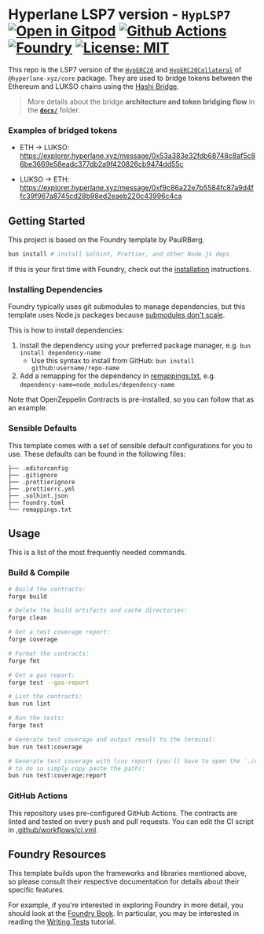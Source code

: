 # Hyperlane LSP7 version - `HypLSP7` [![Open in Gitpod][gitpod-badge]][gitpod] [![Github Actions][gha-badge]][gha] [![Foundry][foundry-badge]][foundry] [![License: MIT][license-badge]][license]

[gitpod]: https://gitpod.io/#https://github.com/lukso-network/lsp-bridge-HypLSP7
[gitpod-badge]: https://img.shields.io/badge/Gitpod-Open%20in%20Gitpod-FFB45B?logo=gitpod
[gha]: https://github.com/lukso-network/lsp-bridge-HypLSP7/actions
[gha-badge]: https://github.com/lukso-network/lsp-bridge-HypLSP7/actions/workflows/ci.yml/badge.svg
[foundry]: https://getfoundry.sh/
[foundry-badge]: https://img.shields.io/badge/Built%20with-Foundry-FFDB1C.svg
[license]: https://opensource.org/licenses/MIT
[license-badge]: https://img.shields.io/badge/License-MIT-blue.svg

This repo is the LSP7 version of the [`HypERC20`] and [`HypERC20Collateral`] of `@hyperlane-xyz/core` package. They are
used to bridge tokens between the Ethereum and LUKSO chains using the
[Hashi Bridge](https://crosschain-alliance.gitbook.io/hashi).

> More details about the bridge **architecture and token bridging flow** in the [**`docs/`**](./docs/README.md) folder.

### Examples of bridged tokens

- ETH -> LUKSO:
  https://explorer.hyperlane.xyz/message/0x53a383e32fdb68748c8af5c86be3669e58eadc377db2a9f420826cb9474dd55c

- LUKSO -> ETH:
  https://explorer.hyperlane.xyz/message/0xf9c86a22e7b5584fc87a9d4ffc39f967a8745cd28b98ed2eaeb220c43996c4ca

## Getting Started

This project is based on the Foundry template by PaulRBerg.

```sh
bun install # install Solhint, Prettier, and other Node.js deps
```

If this is your first time with Foundry, check out the
[installation](https://github.com/foundry-rs/foundry#installation) instructions.

### Installing Dependencies

Foundry typically uses git submodules to manage dependencies, but this template uses Node.js packages because
[submodules don't scale](https://twitter.com/PaulRBerg/status/1736695487057531328).

This is how to install dependencies:

1. Install the dependency using your preferred package manager, e.g. `bun install dependency-name`
   - Use this syntax to install from GitHub: `bun install github:username/repo-name`
2. Add a remapping for the dependency in [remappings.txt](./remappings.txt), e.g.
   `dependency-name=node_modules/dependency-name`

Note that OpenZeppelin Contracts is pre-installed, so you can follow that as an example.

### Sensible Defaults

This template comes with a set of sensible default configurations for you to use. These defaults can be found in the
following files:

```text
├── .editorconfig
├── .gitignore
├── .prettierignore
├── .prettierrc.yml
├── .solhint.json
├── foundry.toml
└── remappings.txt
```

## Usage

This is a list of the most frequently needed commands.

### Build & Compile

```sh
# Build the contracts:
forge build

# Delete the build artifacts and cache directories:
forge clean

# Get a test coverage report:
forge coverage

# Format the contracts:
forge fmt

# Get a gas report:
forge test --gas-report

# Lint the contracts:
bun run lint

# Run the tests:
forge test

# Generate test coverage and output result to the terminal:
bun run test:coverage

# Generate test coverage with lcov report (you'll have to open the `./coverage/index.html` file in your browser,
# to do so simply copy paste the path):
bun run test:coverage:report
```

### GitHub Actions

This repository uses pre-configured GitHub Actions. The contracts are linted and tested on every push and pull requests.
You can edit the CI script in [.github/workflows/ci.yml](./.github/workflows/ci.yml).

## Foundry Resources

This template builds upon the frameworks and libraries mentioned above, so please consult their respective documentation
for details about their specific features.

For example, if you're interested in exploring Foundry in more detail, you should look at the
[Foundry Book](https://book.getfoundry.sh/). In particular, you may be interested in reading the
[Writing Tests](https://book.getfoundry.sh/forge/writing-tests.html) tutorial.

[`HypERC20Collateral`]:
  https://github.com/hyperlane-xyz/hyperlane-monorepo/blob/%40hyperlane-xyz/core%405.2.0/solidity/contracts/token/HypERC20Collateral.sol
[`HypERC20`]:
  https://github.com/hyperlane-xyz/hyperlane-monorepo/blob/%40hyperlane-xyz/core%405.2.0/solidity/contracts/token/HypERC20.sol
[`Mailbox`]:
  https://github.com/hyperlane-xyz/hyperlane-monorepo/blob/%40hyperlane-xyz/core%405.2.0/solidity/contracts/Mailbox.sol
